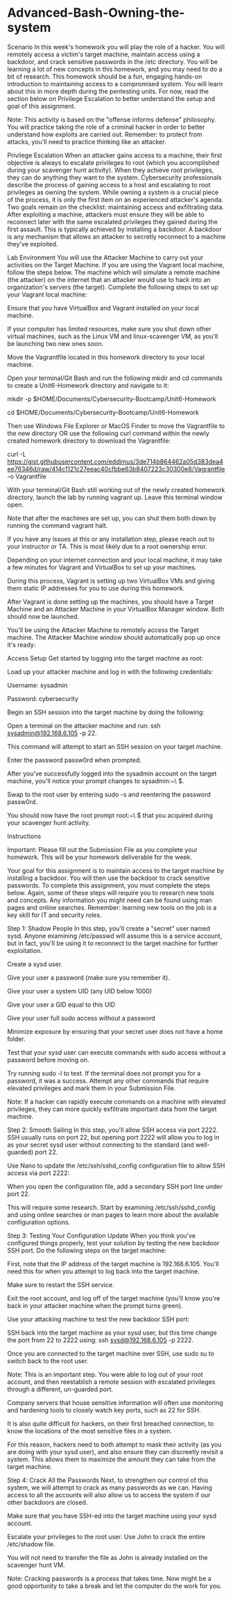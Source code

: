 # Advanced-Bash-Owning-the-system

Scenario
In this week's homework you will play the role of a hacker. You will remotely access a victim's target machine, maintain access using a backdoor, and crack sensitive passwords in the /etc directory.
You will be learning a lot of new concepts in this homework, and you may need to do a bit of research. This homework should be a fun, engaging hands-on introduction to maintaining access to a compromised system. You will learn about this in more depth during the pentesting units. For now, read the section below on Privilege Escalation to better understand the setup and goal of this assignment.


Note: This activity is based on the "offense informs defense" philosophy. You will practice taking the role of a criminal hacker in order to better understand how exploits are carried out. Remember: to protect from attacks, you'll need to practice thinking like an attacker.


Privilege Escalation
When an attacker gains access to a machine, their first objective is always to escalate privileges to root (which you accomplished during your scavenger hunt activity). When they achieve root privileges, they can do anything they want to the system. Cybersecurity professionals describe the process of gaining access to a host and escalating to root privileges as owning the system.
While owning a system is a crucial piece of the process, it is only the first item on an experienced attacker's agenda. Two goals remain on the checklist: maintaining access and exfiltrating data.
After exploiting a machine, attackers must ensure they will be able to reconnect later with the same escalated privileges they gained during the first assault. This is typically achieved by installing a backdoor. A backdoor is any mechanism that allows an attacker to secretly reconnect to a machine they've exploited.

Lab Environment
You will use the Attacker Machine to carry out your activities on the Target Machine. If you are using the Vagrant local machine, follow the steps below. The machine which will simulate a remote machine (the attacker) on the internet that an attacker would use to hack into an organization's servers (the target).
Complete the following steps to set up your Vagrant local machine:


Ensure that you have VirtualBox and Vagrant installed on your local machine.


If your computer has limited resources, make sure you shut down other virtual machines, such as the Linux VM and linux-scavenger VM, as you'll be launching two new ones soon.


Move the Vagrantfile located in this homework directory to your local machine.


Open your terminal/Git Bash and run the following mkdir and cd commands to create a Unit6-Homework directory and navigate to it:


mkdir -p $HOME/Documents/Cybersecurity-Bootcamp/Unit6-Homework


cd $HOME/Documents/Cybersecurity-Bootcamp/Unit6-Homework



Then use Windows File Explorer or MacOS Finder to move the Vagrantfile to the new directory OR use the following curl command within the newly created homework directory to download the Vagrantfile:


curl -L https://gist.githubusercontent.com/eddimus/3de714b864462a05d383dea4ee76346d/raw/414c1121c27eeac40cfbbe63b8407223c30300e8/Vagrantfile -o Vagrantfile





With your terminal/Git Bash still working out of the newly created homework directory, launch the lab by running vagrant up. Leave this terminal window open.


Note that after the machines are set up, you can shut them both down by running the command vagrant halt.


If you have any issues at this or any installation step, please reach out to your instructor or TA. This is most likely due to a root ownership error.






Depending on your internet connection and your local machine, it may take a few minutes for Vagrant and VirtualBox to set up your machines.


During this process, Vagrant is setting up two VirtualBox VMs and giving them static IP addresses for you to use during this homework.




After Vagrant is done setting up the machines, you should have a Target Machine and an Attacker Machine in your VirtualBox Manager window. Both should now be launched.





You'll be using the Attacker Machine to remotely access the Target machine. The Attacker Machine window should automatically pop up once it's ready:




Access Setup
Get started by logging into the target machine as root:


Load up your attacker machine and log in with the following credentials:

Username: sysadmin

Password: cybersecurity




Begin an SSH session into the target machine by doing the following:

Open a terminal on the attacker machine and run: ssh sysadmin@192.168.6.105 -p 22.

This command will attempt to start an SSH session on your target machine.

Enter the password passw0rd when prompted.



After you've successfully logged into the sysadmin account on the target machine, you'll notice your prompt changes to sysadmin:~\ $.

Swap to the root user by entering sudo -s and reentering the password passw0rd.



You should now have the root prompt root:~\ $ that you acquired during your scavenger hunt activity.


Instructions


Important: Please fill out the Submission File as you complete your homework. This will be your homework deliverable for the week.

Your goal for this assignment is to maintain access to the target machine by installing a backdoor. You will then use the backdoor to crack sensitive passwords.
To complete this assignment, you must complete the steps below. Again, some of these steps will require you to research new tools and concepts. Any information you might need can be found using man pages and online searches. Remember: learning new tools on the job is a key skill for IT and security roles.

Step 1: Shadow People
In this step, you'll create a "secret" user named sysd. Anyone examining /etc/passwd will assume this is a service account, but in fact, you'll be using it to reconnect to the target machine for further exploitation.


Create a sysd user.


Give your user a password (make sure you remember it).


Give your user a system UID (any UID below 1000)


Give your user a GID equal to this UID


Give your user full sudo access without a password


Minimize exposure by ensuring that your secret user does not have a home folder.


Test that your sysd user can execute commands with sudo access without a password before moving on.

Try running sudo -l to test. If the terminal does not prompt you for a password, it was a success. Attempt any other commands that require elevated privileges and mark them in your Submission File.



Note: If a hacker can rapidly execute commands on a machine with elevated privileges, they can more quickly exfiltrate important data from the target machine.

Step 2: Smooth Sailing
In this step, you'll allow SSH access via port 2222. SSH usually runs on port 22, but opening port 2222 will allow you to log in as your secret sysd user without connecting to the standard (and well-guarded) port 22.


Use Nano to update the /etc/ssh/sshd_config configuration file to allow SSH access via port 2222:


When you open the configuration file, add a secondary SSH port line under port 22.


This will require some research. Start by examining /etc/ssh/sshd_config and using online searches or man pages to learn more about the available configuration options.





Step 3: Testing Your Configuration Update
When you think you've configured things properly, test your solution by testing the new backdoor SSH port. Do the following steps on the target machine:

First, note that the IP address of the target machine is 192.168.6.105. You'll need this for when you attempt to log back into the target machine.


Make sure to restart the SSH service.



Exit the root account, and log off of the target machine (you'll know you're back in your attacker machine when the prompt turns green).


Use your attacking machine to test the new backdoor SSH port:

SSH back into the target machine as your sysd user, but this time change the port from 22 to 2222 using: ssh sysd@192.168.6.105 -p 2222.



Once you are connected to the target machine over SSH, use sudo su to switch back to the root user.




Note: This is an important step. You were able to log out of your root account, and then reestablish a remote session with escalated privileges through a different, un-guarded port.


Company servers that house sensitive information will often use monitoring and hardening tools to closely watch key ports, such as 22 for SSH.


It is also quite difficult for hackers, on their first breached connection, to know the locations of the most sensitive files in a system.

For this reason, hackers need to both attempt to mask their activity (as you are doing with your sysd user), and also ensure they can discreetly revisit a system. This allows them to maximize the amount they can take from the target machine.






Step 4: Crack All the Passwords
Next, to strengthen our control of this system, we will attempt to crack as many passwords as we can.
Having access to all the accounts will also allow us to access the system if our other backdoors are closed.


Make sure that you have SSH-ed into the target machine using your sysd account.


Escalate your privileges to the root user. Use John to crack the entire /etc/shadow file.

You will not need to transfer the file as John is already installed on the scavenger hunt VM.



Note: Cracking passwords is a process that takes time. Now might be a good opportunity to take a break and let the computer do the work for you.
